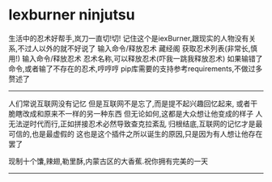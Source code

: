 # Iexburner ninjutsu

生活中的忍术好帮手,岚刀一直切!切!
记住这个是iexBurner,跟现实的人物没有关系,不过人以外的就不好说了
输入命令/释放忍术 藏经阁 获取忍术列表(非常长,慎用!)
输入命令/释放忍术 忍术名称,可以释放忍术(吓我一跳我释放忍术)
如果输错了命令,或者输了不存在的忍术,哼哼哼 
pip库需要的支持参考requirements,不做过多赘述了
__________________________________________________________________________
人们常说互联网没有记忆
但是互联网不是忘了,而是提不起兴趣回忆起来,
或者干脆瞎改成和原来不一样的另一种东西
但无论如何,这都是大众想让他变成的样子
人无法逆时代而行,正如拼接忍术必然导致查克拉紊乱
归根结底,互联网的记忆才是最可信的,也是最虚假的
这也是这个插件之所以诞生的原因,只是因为有人想让他存在罢了

现制十个馕,辣翅,勒里酥,内蒙古区的大香蕉.祝你拥有完美的一天
_________________________________________________________________________

